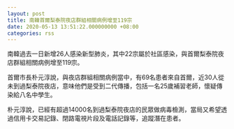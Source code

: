 ```yaml
---
layout: post
title: 南韓首爾梨泰院夜店群組相關病例增至119宗
date: 2020-05-13 13:51:22.000000000 +08:00
categories: rss
---
```


南韓過去一日新增26人感染新型肺炎，其中22宗屬於社區感染，與首爾梨泰院夜店群組相關病例增至119宗。

首爾市長朴元淳說，與夜店群組相關病例當中，有69名患者來自首爾，近30人從未到過梨泰院夜店，意味他們是受到二代傳播，包括一名25歲補習老師，懷疑傳染給八名中學生。

朴元淳說，已經有超過14000名到過梨泰院夜店的民眾做病毒檢測，當局又希望透過信用卡交易記錄、閉路電視片段及電話記錄等，追蹤潛在患者。
